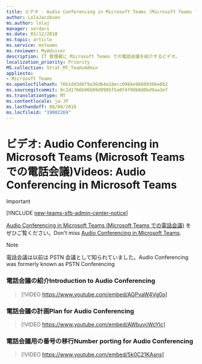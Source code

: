 ```yaml
---
title: ビデオ - Audio Conferencing in Microsoft Teams (Microsoft Teams での電話会議)
author: LolaJacobsen
ms.author: lolaj
manager: serdars
ms.date: 03/12/2018
ms.topic: article
ms.service: msteams
ms.reviewer: MyAdvisor
description: IT 管理者に Microsoft Teams での電話会議を紹介するビデオ。
localization_priority: Priority
MS.collection: Strat_MT_TeamsAdmin
appliesto:
- Microsoft Teams
ms.openlocfilehash: 76b1dd3d6f9a36d64a18ecc0984e96609366e6b2
ms.sourcegitcommit: 0c2d1766b96b99d9985f5a0f4f90b8d8bd9aa3ef
ms.translationtype: MT
ms.contentlocale: ja-JP
ms.lasthandoff: 08/08/2018
ms.locfileid: "19002269"
---
```

<a name="videos-audio-conferencing-in-microsoft-teams"></a><span data-ttu-id="02bb5-103">ビデオ: Audio Conferencing in Microsoft Teams (Microsoft Teams での電話会議)</span><span class="sxs-lookup"><span data-stu-id="02bb5-103">Videos: Audio Conferencing in Microsoft Teams</span></span>
=============================================
> [!IMPORTANT]
> [!INCLUDE [new-teams-sfb-admin-center-notice](includes/new-teams-sfb-admin-center-notice.md)]

<span data-ttu-id="02bb5-104">[Audio Conferencing in Microsoft Teams (Microsoft Teams での電話会議)](audio-conferencing.md) をぜひご覧ください。</span><span class="sxs-lookup"><span data-stu-id="02bb5-104">Don't miss [Audio Conferencing in Microsoft Teams](audio-conferencing.md).</span></span>

> [!NOTE]
> <span data-ttu-id="02bb5-105">電話会議は以前は PSTN 会議として知られていました。</span><span class="sxs-lookup"><span data-stu-id="02bb5-105">Audio Conferencing was formerly known as PSTN Conferencing</span></span>


### <a name="introduction-to-audio-conferencing"></a><span data-ttu-id="02bb5-106">電話会議の紹介</span><span class="sxs-lookup"><span data-stu-id="02bb5-106">Introduction to Audio Conferencing</span></span>
> [!VIDEO https://www.youtube.com/embed/AGPvaW4Vg0o]

### <a name="plan-for-audio-conferencing"></a><span data-ttu-id="02bb5-107">電話会議の計画</span><span class="sxs-lookup"><span data-stu-id="02bb5-107">Plan for Audio Conferencing</span></span>
> [!VIDEO https://www.youtube.com/embed/AWbuvcWcYIc]

### <a name="number-porting-for-audio-conferencing"></a><span data-ttu-id="02bb5-108">電話会議用の番号の移行</span><span class="sxs-lookup"><span data-stu-id="02bb5-108">Number porting for Audio Conferencing</span></span>
> [!VIDEO https://www.youtube.com/embed/5k0C21KAsns]